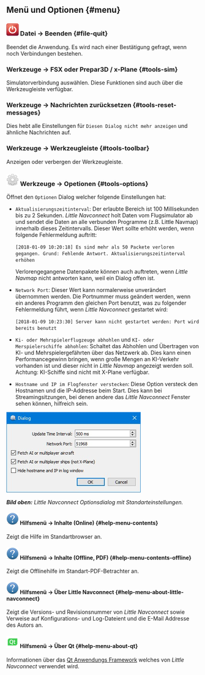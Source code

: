 ## Menü und Optionen {#menu}

### ![Quit](../images/icons/application-exit.png "Quit") Datei -&gt; Beenden {#file-quit}

Beendet die Anwendung. Es wird nach einer Bestätigung gefragt, wenn noch Verbindungen bestehen.

### Werkzeuge -&gt; FSX oder Prepar3D / x-Plane {#tools-sim}

Simulatorverbindung auswählen. Diese Funktionen sind auch über die Werkzeugleiste verfügbar.

### Werkzeuge -&gt; Nachrichten zurücksetzen {#tools-reset-messages}

Dies hebt alle Einstellungen für `Diesen Dialog nicht mehr anzeigen` und ähnliche Nachrichten auf.

### Werkzeuge -&gt; Werkzeugleiste {#tools-toolbar}

Anzeigen oder verbergen der Werkzeugleiste.

### ![Quit](../images/icons/settings.png "Quit") Werkzeuge -&gt; Opetionen {#tools-options}

Öffnet den `Optionen` Dialog welcher folgende Einstellungen hat:
<!--	TODO bitte die im Programm verwendeten Bezeichnungen und Fehlermeldungen einsetzen-->
* `Aktualisierungszeitinterval`: Der erlaubte Bereich ist 100 Millisekunden bis zu 2 Sekunden. _Little Navconnect_ holt Daten vom Flugsimulator ab und sendet die Daten an alle verbunden Programme (z.B. Little Navmap) innerhalb dieses Zeitintervalls. Dieser Wert sollte erhöht werden, wenn folgende Fehlermeldung auftritt:

  `[2018-01-09 10:20:18] Es sind mehr als 50 Packete verloren gegangen. Grund: Fehlende Antwort. Aktualisierungszeitinterval erhöhen`

  Verlorengegangene Datenpakete können auch auftreten, wenn _Little Navmap_ nicht antworten kann, weil ein Dialog offen ist.

* `Network Port`: Dieser Wert kann normalerweise unverändert übernommen werden. Die Portnummer muss geändert werden, wenn ein anderes Programm den gleichen Port benutzt, was zu folgender Fehlermeldung führt, wenn _Little Navconnect_ gestartet wird:

  `[2018-01-09 10:23:30] Server kann nicht gestartet werden: Port wird bereits benutzt`

* `Ki- oder Mehrspielerflugzeuge abhohlen` und `KI- oder Merspielerschiffe abhohlen`: Schaltet das Abhohlen und Übertragen von KI- und Mehrspielergefährten über das Netzwerk ab. Dies kann einen Performancegewinn bringen, wenn große Mengen an KI-Verkehr vorhanden ist und dieser nicht in _Little Navmap_ angezeigt werden soll. Achtung: KI-Schiffe sind nicht mit X-Plane verfügbar.

* `Hostname und IP im Flogfenster verstecken`: Diese Option versteck den Hostnamen und die IP-Addresse beim Start. Dies kann bei Streamingsitzungen, bei denen andere das _Little Navconnect_ Fenster sehen können, hilfreich sein.

![Little Navconnect Options Dialog](../images/options.jpg "Little Navconnect Options Dialog")

_**Bild oben:** Little Navconnect Optionsdialog mit Standarteinstellungen._

#### ![Help](../images/icons/help.png "Help") Hilfsmenü -&gt; Inhalte \(Online\) {#help-menu-contents}

Zeigt die Hilfe im Standartbrowser an.

#### ![Help](../images/icons/help.png "Help") Hilfsmenü -&gt; Inhalte \(Offline, PDF\) {#help-menu-contents-offline}

Zeigt die Offlinehilfe im Standart-PDF-Betrachter an.

#### ![Help](../images/icons/help.png "Help") Hilfsmenü -&gt; Über Little Navconnect {#help-menu-about-little-navconnect}

Zeigt die Versions- und Revisionsnummer von _Little Navconnect_ sowie Verweise auf Konfigurations- und Log-Dateient und die E-Mail Addresse des Autors an.

#### ![About Qt](../images/icons/qticon.png "About Qt") Hilfsmenü -&gt; Über Qt {#help-menu-about-qt}

Informationen über das [Qt Anwendungs Framework](https://www.qt.io) welches von _Little Navconnect_ verwendet wird.

